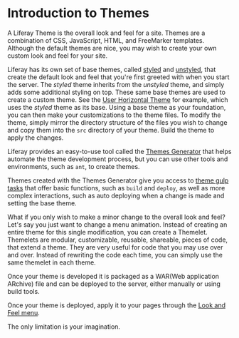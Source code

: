 # Introduction to Themes [](id=introduction-to-themes)

A Liferay Theme is the overall look and feel for a site. Themes are a 
combination of CSS, JavaScript, HTML, and FreeMarker templates. Although the
default themes are nice, you may wish to create your own custom look and feel
for your site.

Liferay has its own set of base themes, called [styled](https://github.com/liferay/liferay-portal/tree/master/modules/apps/foundation/frontend-theme/frontend-theme-styled) 
and [unstyled](https://github.com/liferay/liferay-portal/tree/master/modules/apps/foundation/frontend-theme/frontend-theme-unstyled), 
that create the default look and feel that you're first greeted with when you 
start the server. The *styled* theme inherits from the *unstyled* theme, and 
simply adds some additional styling on top. These same base themes are used to 
create a custom theme. See the [User Horizontal Theme](https://github.com/liferay/liferay-portal/tree/master/modules/apps/foundation/frontend-theme/frontend-theme-user-horizontal)
for example, which uses the *styled* theme as its base. Using a base theme as 
your foundation, you can then make your customizations to the theme files. To
modify the theme, simply mirror the directory structure of the files
you wish to change and copy them into the `src` directory of your theme. Build
the theme to apply the changes.

Liferay provides an easy-to-use tool called the [Themes Generator](/develop/tutorials/-/knowledge_base/7-0/themes-generator) 
that helps automate the theme development process, but you can use other tools 
and environments, such as `ant`, to create themes.

Themes created with the Themes Generator give you access to [theme gulp tasks](/develop/reference/-/knowledge_base/7-0/theme-gulp-tasks) 
that offer basic functions, such as `build` and `deploy`, as well as 
more complex interactions, such as auto deploying when a change is made and 
setting the base theme.

What if you only wish to make a minor change to the overall look and feel? Let's
say you just want to change a menu animation. Instead of creating an entire
theme for this single modification, you can create a Themelet. Themelets are 
modular, customizable, reusable, shareable, pieces of code, that extend a theme. 
They are very useful for code that you may use over and over. Instead of 
rewriting the code each time, you can simply use the same themelet in each theme.

Once your theme is developed it is packaged as a WAR(Web application ARchive)
file and can be deployed to the server, either manually or using build tools.

Once your theme is deployed, apply it to your pages through the [Look and Feel
menu](https://dev.liferay.com/discover/portal/-/knowledge_base/7-0/creating-and-managing-pages#customizing-the-look-and-feel-of-site-pages).

The only limitation is your imagination.
